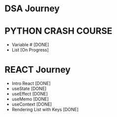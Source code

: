 # DSA Journey

# PYTHON CRASH COURSE

- Variable # [DONE]
- List [On Progress]

# REACT Journey

- Intro React [DONE]
- useState [DONE]
- useEffect [DONE]
- useMemo [DONE]
- useContext [DONE]
- Rendering List with Keys [DONE]
